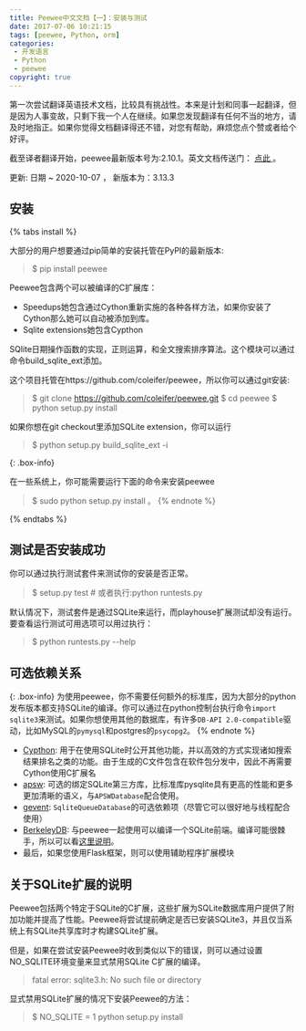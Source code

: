 ```yaml
---
title: Peewee中文文档【一】：安装与测试
date: 2017-07-06 10:21:15
tags: [peewee, Python, orm]
categories: 
 - 开发语言
 - Python
 - peewee
copyright: true
---
```


第一次尝试翻译英语技术文档，比较具有挑战性。本来是计划和同事一起翻译，但是因为人事变故，只剩下我一个人在继续。如果您发现翻译有任何不当的地方，请及时地指正。如果你觉得文档翻译得还不错，对您有帮助，麻烦您点个赞或者给个好评。

截至译者翻译开始，peewee最新版本号为:2.10.1。英文文档传送门： [ 点此 ](http://peewee.readthedocs.io/en/latest/index.html) 。

更新: 日期 ~ 2020-10-07 ， 新版本为：3.13.3

## 安装 

{% tabs install %}
<!-- tab pip -->
大部分的用户想要通过pip简单的安装托管在PyPI的最新版本:

>$ pip install peewee

Peewee包含两个可以被编译的C扩展库：

* Speedups她包含通过Cython重新实施的各种各样方法，如果你安装了Cython那么她可以自动被添加到库。 
* Sqlite extensions她包含Cypthon

SQlite日期操作函数的实现，正则运算，和全文搜索排序算法。这个模块可以通过命令build_sqlite_ext添加。
<!-- endtab -->
<!-- tab git -->
这个项目托管在https://github.com/coleifer/peewee，所以你可以通过git安装:

>$ git clone https://github.com/coleifer/peewee.git
>$ cd peewee
>$ python setup.py install

如果你想在git checkout里添加SQLite extension，你可以运行

>$ python setup.py build_sqlite_ext -i

{: .box-info}

在一些系统上，你可能需要运行下面的命令来安装peewee
>$ sudo python setup.py install 。
{% endnote %}
<!-- endtab -->
{% endtabs %}

## 测试是否安装成功

你可以通过执行测试套件来测试你的安装是否正常。

>$ setup.py test  # 或者执行:python runtests.py

默认情况下，测试套件是通过SQLite来运行，而playhouse扩展测试却没有运行。要查看运行测试可用选项可以用过执行：

>$ python runtests.py --help

## 可选依赖关系

{: .box-info}
为使用peewee，你不需要任何额外的标准库，因为大部分的python发布版本都支持SQLite的编译。你可以通过在python控制台执行命令`import sqlite3`来测试。如果你想使用其他的数据库，有许多`DB-API 2.0-compatible`驱动，比如MySQL的`pymysql`和postgres的`psycopg2`。
{% endnote %}

* [Cypthon](http://cython.org/): 用于在使用SQLite时公开其他功能，并以高效的方式实现诸如搜索结果排名之类的功能。由于生成的C文件包含在软件包分发中，因此不再需要Cython使用C扩展名
* [apsw](https://github.com/rogerbinns/apsw): 可选的绑定SQLite第三方库，比标准库pysqlite具有更高的性能和更多更加清晰的语义，与`APSWDatabase`配合使用。
* [gevent](http://www.gevent.org/): `SqliteQueueDatabase`的可选依赖项（尽管它可以很好地与线程配合使用）
* [BerkeleyDB](http://www.oracle.com/technetwork/database/database-technologies/berkeleydb/downloads/index.html): 与peewee一起使用可以编译一个SQLite前端。编译可能很棘手，所以可以看[这里说明](http://charlesleifer.com/blog/updated-instructions-for-compiling-berkeleydb-with-sqlite-for-use-with-python/)。
* 最后，如果您使用Flask框架，则可以使用辅助程序扩展模块

## 关于SQLite扩展的说明

Peewee包括两个特定于SQLite的C扩展，这些扩展为SQLite数据库用户提供了附加功能并提高了性能。Peewee将尝试提前确定是否已安装SQLite3，并且仅当系统上有SQLite共享库时才构建SQLite扩展。

但是，如果在尝试安装Peewee时收到类似以下的错误，则可以通过设置NO_SQLITE环境变量来显式禁用SQLite C扩展的编译。

>fatal error: sqlite3.h: No such file or directory

显式禁用SQLite扩展的情况下安装Peewee的方法：

>$ NO_SQLITE = 1 python setup.py install
